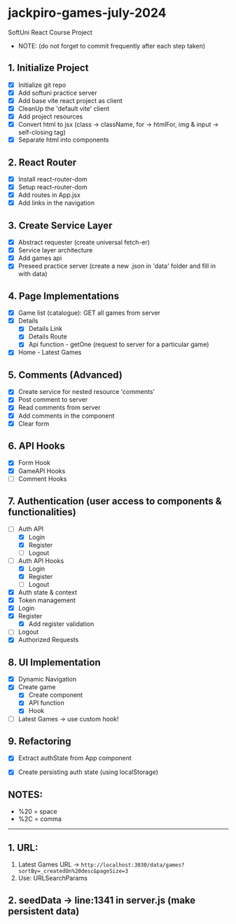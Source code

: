 # jackpiro-games-july-2024
SoftUni React Course Project
+ NOTE: (do not forget to commit frequently after each step taken)

## 1. Initialize Project
- [x] Initialize git repo
- [x] Add softuni practice server
- [x] Add base vite react project as client
- [x] CleanUp the 'default vite' client
- [x] Add project resources
- [x] Convert html to jsx (class -> className, for -> htmlFor, img & input -> self-closing tag)
- [x] Separate html into components

## 2. React Router
- [x] Install react-router-dom
- [x] Setup react-router-dom
- [x] Add routes in App.jsx
- [x] Add links in the navigation

## 3. Create Service Layer
- [x] Abstract requester (create universal fetch-er)
- [x] Service layer architecture
- [x] Add games api
- [x] Preseed practice server (create a new .json in 'data' folder and fill in with data)

## 4. Page Implementations
- [x] Game list (catalogue): GET all games from server
- [x] Details
  - [x] Details Link
  - [x] Details Route
  - [x] Api function - getOne (request to server for a particular game)
- [x] Home - Latest Games

## 5. Comments (Advanced)
- [x] Create service for nested resource 'comments'
- [x] Post comment to server
- [x] Read comments from server
- [x] Add comments in the component
- [x] Clear form
  
## 6. API Hooks
- [x] Form Hook
- [x] GameAPI Hooks
- [ ] Comment Hooks

## 7. Authentication (user access to components & functionalities)
- [ ] Auth API
  - [x] Login
  - [x] Register
  - [ ] Logout
- [ ] Auth API Hooks
  - [x] Login
  - [x] Register
  - [ ] Logout
- [x] Auth state & context
- [x] Token management
- [x] Login
- [x] Register
  - [x] Add register validation
- [ ] Logout
- [x] Authorized Requests

## 8. UI Implementation
- [x] Dynamic Navigation
- [x] Create game
  - [x] Create component
  - [x] API function
  - [x] Hook
- [ ] Latest Games -> use custom hook!

## 9. Refactoring
 - [x] Extract authState from App component
 - [x] Create persisting auth state (using localStorage)


## NOTES:
+ %20 = space
+ %2C = comma
--------------------------------------
## 1. URL:
 1. Latest Games URL -> `http://localhost:3030/data/games?sortBy=_createdOn%20desc&pageSize=3`
 2. Use: URLSearchParams

## 2. seedData -> line:1341 in server.js (make persistent data)